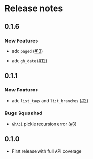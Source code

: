 # Release notes

<!-- do not remove -->

## 0.1.6

### New Features

- add `paged` ([#13](https://github.com/fastai/ghapi/issues/13))

- add `gh_date` ([#12](https://github.com/fastai/ghapi/issues/12))



## 0.1.1

### New Features

- add `list_tags` and `list_branches` ([#2](https://github.com/fastai/ghapi/issues/2))

### Bugs Squashed

- `GhApi` pickle recursion error ([#3](https://github.com/fastai/ghapi/issues/3))


## 0.1.0

- First release with full API coverage


